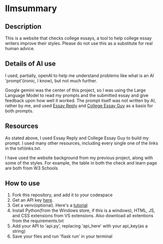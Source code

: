 ﻿# llmsummary


## Description

This is a website that checks college essays, a tool to help college essay writers improve their styles. Please do not use this as a substitute for real human advice.

## Details of AI use
I used, partially, openAI to help me understand problems like what is an AI 'prompt'(ironic, I know), but not much further.

Google gemini was the center of this project, so I was using the Large Language Model to read my prompts and the submitted essay and give feedback upon how well it worked. The prompt itself was not written by AI, rather by me, and used [Essay Reply](https://essayreply.com/how-to-write-an-essay/review-essay/) and [College Essay Guy](https://www.collegeessayguy.com/blog/college-essay-tips) as a basis for both prompts.

## Resources

As stated above, I used Essay Reply and College Essay Guy to build my prompt. I used many other resources, including every single one of the links in the txt\links.txt.

I have used the website background from my previous project, along with some of the styles. For example, the table in both the check and learn page are both from W3 Schools

## How to use

1. Fork this repository, and add it to your codespace
2. Get an API key [here](https://makersuite.google.com/app/apikey).
3. Get a venv(optional). Here's a [tutorial](https://docs.python.org/3/library/venv.html)
4. Install Python(from the Windows store, if this is a windows), HTML, JS, and CSS extensions from VS extensions. Also download all extentions from the requirements.txt
5. Add your API to 'api.py', replacing 'api_here' with your api_key(as a string)
6. Save your files and run 'flask run' in your terminal
